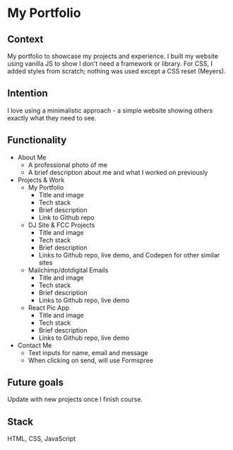# My Portfolio

## Context
My portfolio to showcase my projects and experience. I built my website using vanilla JS to show I don't need a framework or library. For CSS, I added styles from scratch; nothing was used except a CSS reset (Meyers).

## Intention
I love using a minimalistic approach - a simple website showing others exactly what they need to see.

## Functionality
* About Me
  * A professional photo of me
  * A brief description about me and what I worked on previously
* Projects & Work
  * My Portfolio
    * Title and image
    * Tech stack
    * Brief description
    * Link to Github repo
  * DJ Site & FCC Projects
    * Title and image
    * Tech stack
    * Brief description
    * Links to Github repo, live demo, and Codepen for other similar sites
  * Mailchimp/dotdigital Emails
    * Title and image
    * Tech stack
    * Brief description
    * Links to Github repo, live demo
  * React Pic App
    * Title and image
    * Tech stack
    * Brief description
    * Links to Github repo, live demo
 * Contact Me
   * Text inputs for name, email and message
   * When clicking on send, will use Formspree

## Future goals
Update with new projects once I finish course.

## Stack
HTML, CSS, JavaScript

